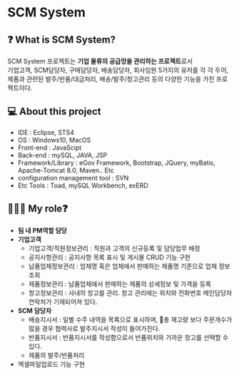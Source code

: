 # SCM System
## ❓ What is SCM System?
SCM System 프로젝트는 **기업 물류의 공급망을 관리하는 프로젝트**로서 
 <br>기업고객, SCM담당자, 구매담당자, 배송담당자, 회사임원 5가지의 유저를 각 각 두어, 
 <br>제품과 관련된 발주/반품/대금처리, 배송/발주/창고관리 등의 다양한 기능을 가진 프로젝트이다.

## 💻 About this project
- IDE : Eclipse, STS4
- OS : Windows10, MacOS
- Front-end : JavaScipt
- Back-end : mySQL, JAVA, JSP
- Framework/Library : eGov Framework, Bootstrap, JQuery, myBatis, Apache-Tomcat 8.0, Maven.. Etc
- configuration management tool : SVN
- Etc Tools : Toad, mySQL Workbench, exERD

## 👩🏻‍💻 My role❓
- **팀 내 PM역할 담당**
- **기업고객**
  - 기업고객/직원정보관리 : 직원과 고객의 신규등록 및 담당업무 배정
  - 공지사항관리 : 공지사항 목록 표시 및 게시물 CRUD 기능 구현
  - 납품업체정보관리 : 업체명 혹은 업체에서 판매하는 제품명 기준으로 업체 정보 조회
  - 제품정보관리 : 납품업체에서 판매하는 제품의 상세정보 및 가격을 등록
  - 창고정보관리 : 사내의 창고를 관리. 창고 관리에는 위치와 전화번호 메인담당자 연락처가 기재되어져 있다.
- **SCM 담당자**
  - 배송지시서 : 일별 수주 내역을 목록으로 표시하며, 총 재고량 보다 주문개수가 많을 경우 협력사로 발주지시서 작성이 들어가진다.
  - 반품지시서 : 반품지시서를 작성함으로서 반품위치와 가까운 창고를 선택할 수 있다.
  - 제품의 발주/반품처리
- 엑셀파일업로드 기능 구현
